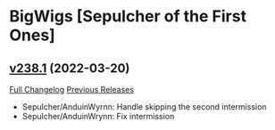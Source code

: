 # BigWigs [Sepulcher of the First Ones]

## [v238.1](https://github.com/BigWigsMods/BigWigs/tree/v238.1) (2022-03-20)
[Full Changelog](https://github.com/BigWigsMods/BigWigs/compare/v238...v238.1) [Previous Releases](https://github.com/BigWigsMods/BigWigs/releases)

- Sepulcher/AnduinWyrnn: Handle skipping the second intermission  
- Sepulcher/AnduinWrynn: Fix intermission  
